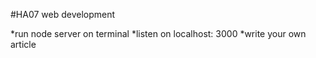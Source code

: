 #HA07 web development 

*run node server on terminal 
*listen on localhost: 3000
*write your own article 